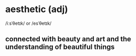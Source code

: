 # aesthetic (adj)

/iːsˈθetɪk/ or /esˈθetɪk/

## connected with beauty and art and the understanding of beautiful things